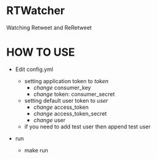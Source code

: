 RTWatcher
=========

Watching Retweet and ReRetweet

# HOW TO USE #

- Edit config.yml
  - setting application token to *token*
    - *change* consumer_key
    - *change* token: consumer_secret
  - setting default user token to *user*
    - *change* access_token
    - *change* access_token_secret
    - *change* user
  - if you need to add test user then append test user

- run
  - make run
